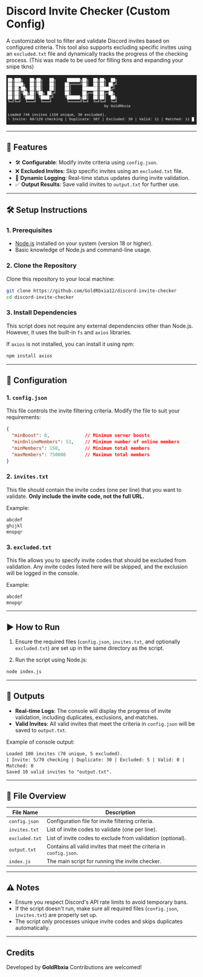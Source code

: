 # Discord Invite Checker (Custom Config)

A customizable tool to filter and validate Discord invites based on configured criteria. This tool also supports excluding specific invites using an `excluded.txt` file and dynamically tracks the progress of the checking process. (This was made to be used for filling tkns and expanding your snipe tkns)

![Invite Checker](./invite.png)

---

## 🚀 Features

- 🛠 **Configurable**: Modify invite criteria using `config.json`.
- ❌ **Excluded Invites**: Skip specific invites using an `excluded.txt` file.
- 📄 **Dynamic Logging**: Real-time status updates during invite validation.
- ✅ **Output Results**: Save valid invites to `output.txt` for further use.
---

## 🛠 Setup Instructions

### 1. Prerequisites
- [Node.js](https://nodejs.org) installed on your system (version 18 or higher).
- Basic knowledge of Node.js and command-line usage.

### 2. Clone the Repository
Clone this repository to your local machine:
```bash
git clone https://github.com/GoldRbxia12/discord-invite-checker
cd discord-invite-checker
```

### 3. Install Dependencies
This script does not require any external dependencies other than Node.js. However, it uses the built-in `fs` and `axios` libraries.

If `axios` is not installed, you can install it using npm:
```bash
npm install axios
```

---

## 🔧 Configuration

### 1. `config.json`
This file controls the invite filtering criteria. Modify the file to suit your requirements:
```json
{
  "minBoost": 0,             // Minimum server boosts
  "minOnlineMembers": 51,    // Minimum number of online members
  "minMembers": 150,         // Minimum total members
  "maxMembers": 750000       // Maximum total members
}
```

### 2. `invites.txt`
This file should contain the invite codes (one per line) that you want to validate. **Only include the invite code, not the full URL.**

Example:
```
abcdef
ghijkl
mnopqr
```

### 3. `excluded.txt`
This file allows you to specify invite codes that should be excluded from validation. Any invite codes listed here will be skipped, and the exclusion will be logged in the console.

Example:
```
abcdef
mnopqr
```

---

## ▶️ How to Run

1. Ensure the required files (`config.json`, `invites.txt`, and optionally `excluded.txt`) are set up in the same directory as the script.

2. Run the script using Node.js:
```bash
node index.js
```

---

## 📄 Outputs

- **Real-time Logs**: The console will display the progress of invite validation, including duplicates, exclusions, and matches.
- **Valid Invites**: All valid invites that meet the criteria in `config.json` will be saved to `output.txt`.

Example of console output:
```
Loaded 100 invites (70 unique, 5 excluded).
| Invite: 5/70 checking | Duplicate: 30 | Excluded: 5 | Valid: 0 | Matched: 0
Saved 10 valid invites to "output.txt".
```

---

## 📂 File Overview

| File Name       | Description                                                                 |
|------------------|-----------------------------------------------------------------------------|
| `config.json`    | Configuration file for invite filtering criteria.                          |
| `invites.txt`    | List of invite codes to validate (one per line).                           |
| `excluded.txt`   | List of invite codes to exclude from validation (optional).                |
| `output.txt`     | Contains all valid invites that meet the criteria in `config.json`.        |
| `index.js` | The main script for running the invite checker.                 |

---

## ⚠️ Notes

- Ensure you respect Discord's API rate limits to avoid temporary bans.
- If the script doesn't run, make sure all required files (`config.json`, `invites.txt`) are properly set up.
- The script only processes unique invite codes and skips duplicates automatically.

---

## Credits
Developed by **GoldRbxia**
Contributions are welcomed!
